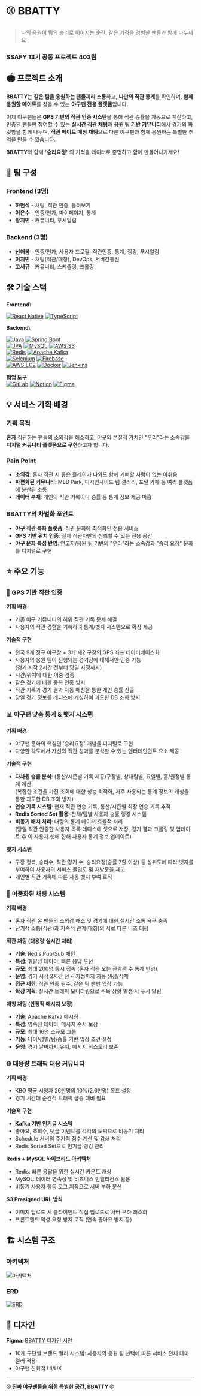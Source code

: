 # ⚾ BBATTY

> 나의 응원이 팀의 승리로 이어지는 순간, 같은 기적을 경험한 팬들과 함께 나누세요

### SSAFY 13기 공통 프로젝트 403팀

## 🏟️  프로젝트 소개

**BBATTY**는 **같은 팀을 응원하는 팬들끼리 소통**하고, **나만의 직관 통계**를 확인하며, **함께 응원할 메이트**를 찾을 수 있는 **야구팬 전용 플랫폼**입니다.

이제 야구팬들은 **GPS 기반의 직관 인증 시스템**을 통해 직관 승률을 자동으로 계산하고, 인증된 팬들만 참여할 수 있는 **실시간 직관 채팅**과 **응원 팀 기반 커뮤니티**에서 경기의 짜릿함을 함께 나누며, **직관 메이트 매칭 채팅**으로 다른 야구팬과 함께 응원하는 특별한 추억을 만들 수 있습니다.

**BBATTY**와 함께 **'승리요정'** 의 기적을 데이터로 증명하고 함께 만들어나가세요!

## 👥 팀 구성

### Frontend (3명)
- **하헌석** - 채팅, 직관 인증, 둘러보기
- **이은수** - 인증/인가, 마이페이지, 통계
- **황지민** - 커뮤니티, 푸시알림

### Backend (3명)
- **신해봄** - 인증/인가, 사용자 프로필, 직관인증, 통계, 랭킹, 푸시알림
- **이지민** - 채팅(직관/매칭), DevOps, 서버간통신
- **고세규** - 커뮤니티, 스케줄링, 크롤링

## 🛠️ 기술 스택

**Frontend**\

[![React Native](https://img.shields.io/badge/React%20Native-Expo-61DAFB?logo=react&logoColor=white)](https://reactnative.dev/)
[![TypeScript](https://img.shields.io/badge/TypeScript-4.9-3178C6?logo=typescript&logoColor=white)](https://www.typescriptlang.org/)

**Backend**\

[![Java](https://img.shields.io/badge/Java-21-ED8B00?logo=openjdk&logoColor=white)](https://openjdk.org/)
[![Spring Boot](https://img.shields.io/badge/Spring%20Boot-3.x-6DB33F?logo=spring-boot&logoColor=white)](https://spring.io/projects/spring-boot)\
[![JPA](https://img.shields.io/badge/JPA-Hibernate-59666C?logo=hibernate&logoColor=white)](https://hibernate.org/)
[![MySQL](https://img.shields.io/badge/MySQL-8.0-4479A1?logo=mysql&logoColor=white)](https://mysql.com/)
[![AWS S3](https://img.shields.io/badge/AWS%20S3-569A31?logo=amazon-s3&logoColor=white)](https://aws.amazon.com/s3/)\
[![Redis](https://img.shields.io/badge/Redis-7.x-DC382D?logo=redis&logoColor=white)](https://redis.io/)
[![Apache Kafka](https://img.shields.io/badge/Apache%20Kafka-231F20?logo=apache-kafka&logoColor=white)](https://kafka.apache.org/)\
[![Selenium](https://img.shields.io/badge/Selenium-43B02A?logo=selenium&logoColor=white)](https://selenium.dev/)
[![Firebase](https://img.shields.io/badge/Firebase-FFCA28?logo=firebase&logoColor=black)](https://firebase.google.com/)\
[![AWS EC2](https://img.shields.io/badge/AWS%20EC2-FF9900?logo=amazon-ec2&logoColor=white)](https://aws.amazon.com/ec2/)
[![Docker](https://img.shields.io/badge/Docker-2496ED?logo=docker&logoColor=white)](https://docker.com/)
[![Jenkins](https://img.shields.io/badge/Jenkins-D24939?logo=jenkins&logoColor=white)](https://jenkins.io/)

**협업 도구**\
[![GitLab](https://img.shields.io/badge/GitLab-FCA326?logo=gitlab&logoColor=white)](https://lab.ssafy.com/s13-webmobile2-sub1/S13P11A403)
[![Notion](https://img.shields.io/badge/Notion-000000?logo=notion&logoColor=white)](https://uncovered-ceramic-be3.notion.site/SSAFY-403_Forbidden-229ec477aea580dbafc7d7c41ccd9353)
[![Figma](https://img.shields.io/badge/Figma-F24E1E?logo=figma&logoColor=white)](https://www.figma.com/design/qhU5f2pm2Sg2tIyHWAvdGn/%EB%B9%A0%EB%9D%A0?node-id=303-7390&p=f&t=0NHbCLZbEjOP5qVi-0)

## 💡 서비스 기획 배경

### 기획 목적
**혼자** 직관하는 팬들의 소외감을 해소하고, 야구의 본질적 가치인 "우리"라는 소속감을 **디지털 커뮤니티 플랫폼으로 구현**하고자 합니다.

### Pain Point
- **소외감**: 혼자 직관 시 좋은 플레이가 나와도 함께 기뻐할 사람이 없는 아쉬움
- **파편화된 커뮤니티**: MLB Park, 디시인사이드 팀 갤러리, 포털 카페 등 여러 플랫폼에 분산된 소통
- **데이터 부재**: 개인의 직관 기록이나 승률 등 통계 정보 제공 미흡

### BBATTY의 차별화 포인트
- **야구 직관 특화 플랫폼**: 직관 문화에 최적화된 전용 서비스
- **GPS 기반 위치 인증**: 실제 직관자만의 신뢰할 수 있는 전용 공간
- **야구 문화 특성 반영**: 연고지/응원 팀 기반의 "우리"라는 소속감과 "승리 요정" 문화를 디지털로 구현

## ⭐ 주요 기능

### 📍 GPS 기반 직관 인증
**기획 배경**
- 기존 야구 커뮤니티의 허위 직관 기록 문제 해결
- 사용자의 직관 경험을 기록하여 통계/뱃지 시스템으로 확장 제공

**기술적 구현**
- 전국 9개 정규 야구장 + 3개 제2 구장의 GPS 좌표 데이터베이스화
- 사용자의 응원 팀이 진행되는 경기장에 대해서만 인증 가능\
  (경기 시작 2시간 전부터 당일 자정까지)
- 시간/위치에 대한 이중 검증
- 같은 경기에 대한 중복 인증 방지
- 직관 기록과 경기 결과 자동 매칭을 통한 개인 승률 산출
- 당일 경기 정보를 레디스에 캐싱하여 과도한 DB 조회 방지

### 📊 야구팬 맞춤 통계 & 뱃지 시스템
**기획 배경**
- 야구팬 문화의 핵심인 '승리요정' 개념을 디지털로 구현
- 다양한 각도에서 자신의 직관 성과를 분석할 수 있는 엔터테인먼트 요소 제공

**기술적 구현**
- **다차원 승률 분석**: (통산/시즌별 기록 제공)구장별, 상대팀별, 요일별, 홈/원정별 통계 계산\
  (복잡한 조건을 가진 조회에 대한 성능 최적화, 자주 사용되는 통계 정보의 캐싱을 통한 과도한 DB 조회 방지)
- **연승 기록 시스템**: 현재 직관 연승 기록, 통산/시즌별 최장 연승 기록 추적
- **Redis Sorted Set 활용**: 전체/팀별 사용자 승률 랭킹 시스템
- **비동기 배치 처리**: 대량의 통계 데이터 효율적 처리\
  (당일 직관 인증한 사용자 목록 레디스에 셋으로 저장, 경기 결과 크롤링 및 업데이트 후 이 사용자 셋에 한해 사용자 통계 정보 업데이트)

**뱃지 시스템**
- 구장 정복, 승리수, 직관 경기 수, 승리요정(승률 7할 이상) 등 성취도에 따라 뱃지를 부여하여 사용자의 서비스 몰입도 및 재방문율 제고
- 개인별 직관 기록에 따른 자동 뱃지 부여 로직

### 💬 이중화된 채팅 시스템
**기획 배경**
- 혼자 직관 온 팬들의 소외감 해소 및 경기에 대한 실시간 소통 욕구 충족
- 단기적 소통(직관)과 지속적 관계(매칭)의 서로 다른 니즈 대응

**직관 채팅 (대용량 실시간 처리)**
- **기술**: Redis Pub/Sub 패턴
- **특성**: 휘발성 데이터, 빠른 응답 우선
- **규모**: 최대 200명 동시 접속 (혼자 직관 오는 관람객 수 통계 반영)
- **운영**: 경기 시작 2시간 전 ~ 자정까지 자동 생성/삭제
- **접근 제한**: 직관 인증 필수, 같은 팀 팬만 입장 가능
- **확장 계획**: 실시간 트래픽 모니터링으로 주목 상황 발생 시 푸시 알림

**매칭 채팅 (안정적 메시지 보장)**
- **기술**: Apache Kafka 메시징
- **특성**: 영속성 데이터, 메시지 순서 보장
- **규모**: 최대 16명 소규모 그룹
- **기능**: 나이/성별/팀/승률 기반 입장 조건 설정
- **운영**: 경기 날짜까지 유지, 메시지 히스토리 보존

### 🌐 대용량 트래픽 대응 커뮤니티
**기획 배경**
- KBO 평균 시청자 26만명의 10%(2.6만명) 목표 설정
- 경기 시간대 순간적 트래픽 급증 대비 필요

**기술적 구현**
- **Kafka 기반 인기글 시스템**
- 좋아요, 조회수, 댓글 이벤트를 각각의 토픽으로 비동기 처리
- Schedule 서버의 주기적 점수 계산 및 감쇄 처리
- Redis Sorted Set으로 인기글 랭킹 관리

**Redis + MySQL 하이브리드 아키텍처**
- Redis: 빠른 응답을 위한 실시간 카운트 캐싱
- MySQL: 데이터 영속성 및 비즈니스 인텔리전스 활용
- 비동기 사용자 행동 로그 저장으로 서버 부하 분산

**S3 Presigned URL 방식**
- 이미지 업로드 시 클라이언트 직접 업로드로 서버 부하 최소화
- 프론트엔드 악성 요청 방지 로직 (연속 좋아요 방지 등)


## 🏗️ 시스템 구조
### 아키텍처
![아키텍처](img/architecture.png)

### ERD
[![ERD](img/erd.png)](https://www.erdcloud.com/d/or5ngZvQWRQkWEWX8)


## 🎨 디자인

**Figma**: [BBATTY 디자인 시안](https://www.figma.com/design/qhU5f2pm2Sg2tIyHWAvdGn/%EB%B9%A0%EB%9D%A0?node-id=303-7390&t=daq1gq2uM2Wvt8YG-1)
- 10개 구단별 브랜드 컬러 시스템: 사용자의 응원 팀 선택에 따른 서비스 전체 테마 컬러 적용
- 야구팬 친화적 UI/UX

---

**⚾ 진짜 야구팬들을 위한 특별한 공간, BBATTY ⚾**